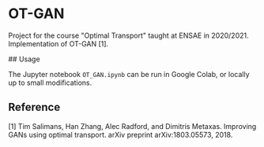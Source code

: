 # OT-GAN

Project for the course "Optimal Transport" taught at ENSAE in 2020/2021. Implementation of OT-GAN [1].

## Usage

The Jupyter notebook `OT_GAN.ipynb` can be run in Google Colab, or locally up to small modifications.

## Reference

[1] Tim Salimans, Han Zhang, Alec Radford, and Dimitris Metaxas. Improving GANs using optimal transport. arXiv preprint arXiv:1803.05573, 2018.
